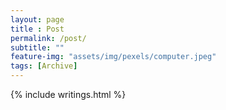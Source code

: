 ```yaml
--- 
layout: page
title : Post
permalink: /post/
subtitle: "" 
feature-img: "assets/img/pexels/computer.jpeg"
tags: [Archive]
---
```


{% include writings.html %}
